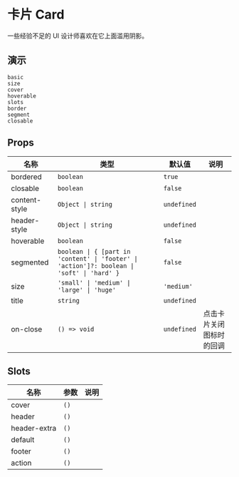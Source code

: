 # 卡片 Card

一些经验不足的 UI 设计师喜欢在它上面滥用阴影。

## 演示

```demo
basic
size
cover
hoverable
slots
border
segment
closable
```

## Props

| 名称 | 类型 | 默认值 | 说明 |
| --- | --- | --- | --- |
| bordered | `boolean` | `true` |  |
| closable | `boolean` | `false` |  |
| content-style | `Object \| string` | `undefined` |  |
| header-style | `Object \| string` | `undefined` |  |
| hoverable | `boolean` | `false` |  |
| segmented | `boolean \| { [part in 'content' \| 'footer' \| 'action']?: boolean \| 'soft' \| 'hard' }` | `false` |  |
| size | `'small' \| 'medium' \| 'large' \| 'huge'` | `'medium'` |  |
| title | `string` | `undefined` |  |
| on-close | `() => void` | `undefined` | 点击卡片关闭图标时的回调 |

## Slots

| 名称         | 参数 | 说明 |
| ------------ | ---- | ---- |
| cover        | `()` |      |
| header       | `()` |      |
| header-extra | `()` |      |
| default      | `()` |      |
| footer       | `()` |      |
| action       | `()` |      |

